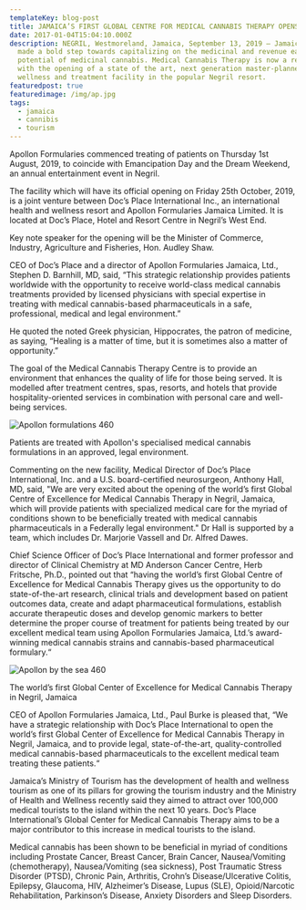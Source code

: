 ```yaml
---
templateKey: blog-post
title: JAMAICA’S FIRST GLOBAL CENTRE FOR MEDICAL CANNABIS THERAPY OPENS IN NEGRIL
date: 2017-01-04T15:04:10.000Z
description: NEGRIL, Westmoreland, Jamaica, September 13, 2019 – Jamaica has
  made a bold step towards capitalizing on the medicinal and revenue earning
  potential of medicinal cannabis. Medical Cannabis Therapy is now a reality
  with the opening of a state of the art, next generation master-planned
  wellness and treatment facility in the popular Negril resort.
featuredpost: true
featuredimage: /img/ap.jpg
tags:
  - jamaica
  - cannibis
  - tourism
---
```

Apollon Formularies commenced treating of patients on Thursday 1st August, 2019, to coincide with Emancipation Day and the Dream Weekend, an annual entertainment event in Negril.

The facility which will have its official opening on Friday 25th October, 2019, is a joint venture between Doc’s Place International Inc., an international health and wellness resort and Apollon Formularies Jamaica Limited. It is located at Doc’s Place, Hotel and Resort Centre in Negril’s West End.

Key note speaker for the opening will be the Minister of Commerce, Industry, Agriculture and Fisheries, Hon. Audley Shaw.

CEO of Doc’s Place and a director of Apollon Formularies Jamaica, Ltd., Stephen D. Barnhill, MD, said, “This strategic relationship provides patients worldwide with the opportunity to receive world-class medical cannabis treatments provided by licensed physicians with special expertise in treating with medical cannabis-based pharmaceuticals in a safe, professional, medical and legal environment.”

He quoted the noted Greek physician, Hippocrates, the patron of medicine, as saying, “Healing is a matter of time, but it is sometimes also a matter of opportunity.”

The goal of the Medical Cannabis Therapy Centre is to provide an environment that enhances the quality of life for those being served. It is modelled after treatment centres, spas, resorts, and hotels that provide hospitality-oriented services in combination with personal care and well-being services.

![Apollon formulations 460](https://www.wiredja.com/images/Apollon-formulations-460.jpg)

Patients are treated with Apollon's specialised medical cannabis formulations in an approved, legal environment.

Commenting on the new facility, Medical Director of Doc’s Place International, Inc. and a U.S. board-certified neurosurgeon, Anthony Hall, MD, said, "We are very excited about the opening of the world’s first Global Centre of Excellence for Medical Cannabis Therapy in Negril, Jamaica, which will provide patients with specialized medical care for the myriad of conditions shown to be beneficially treated with medical cannabis pharmaceuticals in a Federally legal environment." Dr Hall is supported by a team, which includes Dr. Marjorie Vassell and Dr. Alfred Dawes.

Chief Science Officer of Doc’s Place International and former professor and director of Clinical Chemistry at MD Anderson Cancer Centre, Herb Fritsche, Ph.D., pointed out that “having the world’s first Global Centre of Excellence for Medical Cannabis Therapy gives us the opportunity to do state-of-the-art research, clinical trials and development based on patient outcomes data, create and adapt pharmaceutical formulations, establish accurate therapeutic doses and develop genomic markers to better determine the proper course of treatment for patients being treated by our excellent medical team using Apollon Formularies Jamaica, Ltd.’s award-winning medical cannabis strains and cannabis-based pharmaceutical formulary.“

![Apollon by the sea 460](https://www.wiredja.com/images/Apollon-by-the-sea-460.jpg)

The world’s first Global Center of Excellence for Medical Cannabis Therapy in Negril, Jamaica

CEO of Apollon Formularies Jamaica, Ltd., Paul Burke is pleased that, “We have a strategic relationship with Doc’s Place International to open the world’s first Global Center of Excellence for Medical Cannabis Therapy in Negril, Jamaica, and to provide legal, state-of-the-art, quality-controlled medical cannabis-based pharmaceuticals to the excellent medical team treating these patients.“

Jamaica’s Ministry of Tourism has the development of health and wellness tourism as one of its pillars for growing the tourism industry and the Ministry of Health and Wellness recently said they aimed to attract over 100,000 medical tourists to the island within the next 10 years. Doc’s Place International’s Global Center for Medical Cannabis Therapy aims to be a major contributor to this increase in medical tourists to the island.

Medical cannabis has been shown to be beneficial in myriad of conditions including Prostate Cancer, Breast Cancer, Brain Cancer, Nausea/Vomiting (chemotherapy), Nausea/Vomiting (sea sickness), Post Traumatic Stress Disorder (PTSD), Chronic Pain, Arthritis, Crohn’s Disease/Ulcerative Colitis, Epilepsy, Glaucoma, HIV, Alzheimer’s Disease, Lupus (SLE), Opioid/Narcotic Rehabilitation, Parkinson’s Disease, Anxiety Disorders and Sleep Disorders.